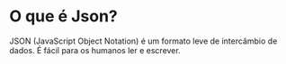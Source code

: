 # O que é Json?
JSON (JavaScript Object Notation) é um formato leve de intercâmbio de dados. É fácil para os humanos ler e escrever.
